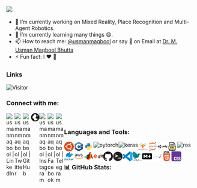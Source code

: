 <img src='https://usmanmaqbool.github.io/assets/images/logo-3.png' width='80'>

- 🔭 I’m currently working on Mixed Reality, Place Recognition and Multi-Agent Robotics.
- 🌱 I’m currently learning many things 😄. 
- 📫 How to reach me: [@usmanmaqbool][linkedin] or say 👋 on Email at [Dr. M. Usman Maqbool Bhutta](mailto:usmanmaqbool@outlook.com)
- ⚡ Fun fact: I ❤️ 📕
<!--
**UsmanMaqbool/UsmanMaqbool** is a ✨ _special_ ✨ repository because its `README.md` (this file) appears on your GitHub profile.

Here are some ideas to get you started:

- 🔭 I’m currently working on ...
- 🌱 I’m currently learning ...
- 👯 I’m looking to collaborate on ...
- 🤔 I’m looking for help with ...
- 💬 Ask me about ...
- 📫 How to reach me: ...
- 😄 Pronouns: ...
- ⚡ Fun fact: ...
-->
### Links
![Visitor](https://visitor-badge.laobi.icu/badge?page_id=username.repoName)

### Connect with me:

[<img align="left" alt="usmanmaqbool | LinkedIn" width="22px" src="https://cdn.jsdelivr.net/npm/simple-icons@v3/icons/linkedin.svg" />][linkedin]
[<img align="left" alt="usmanmaqbool | Twitter" width="22px" src="https://cdn.jsdelivr.net/npm/simple-icons@v3/icons/twitter.svg" />][twitter]
[<img align="left" alt="usmanmaqbool | GitHub" width="22px" src="https://cdn.jsdelivr.net/npm/simple-icons@v3/icons/github.svg" />][github]
[<img align="left" alt="usmanmaqbool | XDA Developers" width="22px" src="https://raw.githubusercontent.com/iconic/open-iconic/master/svg/globe.svg" />][website]
[<img align="left" alt="usmanmaqbool | Instagram" width="22px" src="https://cdn.jsdelivr.net/npm/simple-icons@v3/icons/instagram.svg" />][instagram]
[<img align="left" alt="usmanmaqbool | Facebook" width="22px" src="https://cdn.jsdelivr.net/npm/simple-icons@v3/icons/facebook.svg" />][facebook]
[<img align="left" alt="usmanmaqbool | Telegram" width="22px" src="https://cdn.jsdelivr.net/npm/simple-icons@v3/icons/telegram.svg" />][telegram]

<br />

### Languages and Tools:
<img align="left" alt="ubuntu" width="26px" src="https://raw.githubusercontent.com/github/explore/80688e429a7d4ef2fca1e82350fe8e3517d3494d/topics/ubuntu/ubuntu.png" />
<img align="left" alt="cpp" width="26px" src="https://raw.githubusercontent.com/github/explore/180320cffc25f4ed1bbdfd33d4db3a66eeeeb358/topics/cpp/cpp.png" />
<img align="left" alt="python" width="26px" src="https://raw.githubusercontent.com/github/explore/80688e429a7d4ef2fca1e82350fe8e3517d3494d/topics/python/python.png" />
<img align="left" alt="pytorch" height="26px" src="https://raw.githubusercontent.com/pytorch/pytorch/master/docs/source/_static/img/pytorch-logo-dark.png" />
<img align="left" alt="keras" height="26px" src="https://camo.githubusercontent.com/906e661107a3bc03104ca5d88336d1f4b0e80fdcac65efaf7904041d371c747f/68747470733a2f2f73332e616d617a6f6e6177732e636f6d2f6b657261732e696f2f696d672f6b657261732d6c6f676f2d323031382d6c617267652d313230302e706e67" />
<img align="left" alt="tensorflow" width="26px" src="https://raw.githubusercontent.com/github/explore/80688e429a7d4ef2fca1e82350fe8e3517d3494d/topics/tensorflow/tensorflow.png" />
<img align="left" alt="jupyter" width="26px" src="https://raw.githubusercontent.com/github/explore/80688e429a7d4ef2fca1e82350fe8e3517d3494d/topics/jupyter-notebook/jupyter-notebook.png" />
<img align="left" alt="unity" width="26px" src="https://raw.githubusercontent.com/github/explore/80688e429a7d4ef2fca1e82350fe8e3517d3494d/topics/unity/unity.png" />
<img align="left" alt="xml" width="26px" src="https://raw.githubusercontent.com/github/explore/05a6f4c574a32b6b2f04c2e589f6c82d9df46a5d/topics/xml/xml.png" />
<img align="left" alt="ros" height="26px" src="https://www.ros.org/wp-content/uploads/2013/10/rosorg-logo1.png" />
<img align="left" alt="docker" width="26px" src="https://raw.githubusercontent.com/github/explore/80688e429a7d4ef2fca1e82350fe8e3517d3494d/topics/docker/docker.png" />
<img align="left" alt="AWS" width="26px" src="https://raw.githubusercontent.com/github/explore/80688e429a7d4ef2fca1e82350fe8e3517d3494d/topics/aws/aws.png" />
<img align="left" alt="matlab" width="26px" src="https://raw.githubusercontent.com/github/explore/80688e429a7d4ef2fca1e82350fe8e3517d3494d/topics/matlab/matlab.png" />
<img align="left" alt="Git" width="26px" src="https://raw.githubusercontent.com/github/explore/80688e429a7d4ef2fca1e82350fe8e3517d3494d/topics/git/git.png" />
<img align="left" alt="GitHub" width="26px" src="https://raw.githubusercontent.com/github/explore/78df643247d429f6cc873026c0622819ad797942/topics/github/github.png" />
<img align="left" alt="Terminal" width="26px" src="https://raw.githubusercontent.com/github/explore/80688e429a7d4ef2fca1e82350fe8e3517d3494d/topics/terminal/terminal.png" />
<img align="left" alt="Visual Studio Code" width="26px" src="https://raw.githubusercontent.com/github/explore/80688e429a7d4ef2fca1e82350fe8e3517d3494d/topics/visual-studio-code/visual-studio-code.png" />
<img align="left" alt="Git" width="26px" src="https://raw.githubusercontent.com/github/explore/80688e429a7d4ef2fca1e82350fe8e3517d3494d/topics/latex/latex.png" />
<img align="left" alt="Git" width="26px" src="https://raw.githubusercontent.com/github/explore/80688e429a7d4ef2fca1e82350fe8e3517d3494d/topics/markdown/markdown.png" />
<img align="left" alt="jekyll" width="26px" src="https://raw.githubusercontent.com/github/explore/80688e429a7d4ef2fca1e82350fe8e3517d3494d/topics/jekyll/jekyll.png" />
<img align="left" alt="Git" width="26px" src="https://raw.githubusercontent.com/github/explore/80688e429a7d4ef2fca1e82350fe8e3517d3494d/topics/html/html.png" />
<img align="left" alt="Git" width="26px" src="https://raw.githubusercontent.com/github/explore/80688e429a7d4ef2fca1e82350fe8e3517d3494d/topics/css/css.png" />

<br />
<br />

### 📊 GitHub Stats:

<!-- [![usmanmaqbool's GitHub stats](https://github-readme-stats.vercel.app/api?username=usmanmaqbool)](https://github.com/usmanmaqbool/github-readme-stats)


### 📕 Latest Blog posts:
 BLOG-POST-LIST:START
- [Creating an Impressive GitHub Profile README](https://medium.com/@mr.vibhorchaudhary/impressive-github-profile-readme-606e3b7b075d?source=rss-30c08688da0e------2)
 BLOG-POST-LIST:END -->

[website]: https://usmanmaqbool.github.io/
[linkedin]: https://www.linkedin.com/in/usmanmaqbool/
[instagram]: https://www.instagram.com/realusmanmaqbool/
[twitter]: https://twitter.com/MUsmanMBhutta
[facebook]: https://www.facebook.com/realusmanmaqbool
[github]: https://github.com/usmanmaqbool
[telegram]: https://t.me/usmanmaqbool

